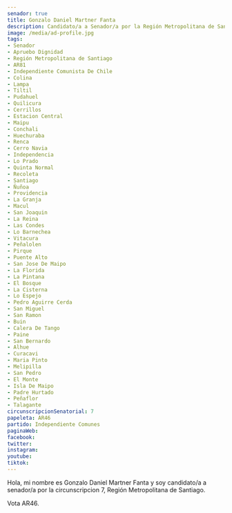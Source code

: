 ```yaml
---
senador: true
title: Gonzalo Daniel Martner Fanta
description: Candidato/a a Senador/a por la Región Metropolitana de Santiago
image: /media/ad-profile.jpg
tags:
- Senador
- Apruebo Dignidad
- Región Metropolitana de Santiago
- AR81
- Independiente Comunista De Chile
- Colina
- Lampa
- Tiltil
- Pudahuel
- Quilicura
- Cerrillos
- Estacion Central
- Maipu
- Conchali
- Huechuraba
- Renca
- Cerro Navia
- Independencia
- Lo Prado
- Quinta Normal
- Recoleta
- Santiago
- Ñuñoa
- Providencia
- La Granja
- Macul
- San Joaquin
- La Reina
- Las Condes
- Lo Barnechea
- Vitacura
- Peñalolen
- Pirque
- Puente Alto
- San Jose De Maipo
- La Florida
- La Pintana
- El Bosque
- La Cisterna
- Lo Espejo
- Pedro Aguirre Cerda
- San Miguel
- San Ramon
- Buin
- Calera De Tango
- Paine
- San Bernardo
- Alhue
- Curacavi
- Maria Pinto
- Melipilla
- San Pedro
- El Monte
- Isla De Maipo
- Padre Hurtado
- Peñaflor
- Talagante
circunscripcionSenatorial: 7
papeleta: AR46
partido: Independiente Comunes
paginaWeb:
facebook:
twitter:
instagram:
youtube:
tiktok:
---
```

Hola, mi nombre es Gonzalo Daniel Martner Fanta y soy candidato/a a senador/a por la circunscripcion 7, Región Metropolitana de Santiago.

Vota AR46.
